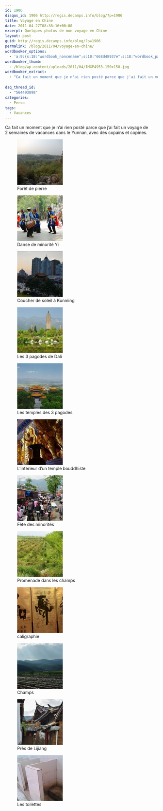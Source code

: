 ```yaml
---
id: 1906
disqus_id: 1906 http://regis.decamps.info/blog/?p=1906
title: Voyage en Chine
date: 2011-04-27T08:38:16+00:00
excerpt: Quelques photos de mon voyage en Chine
layout: post
guid: http://regis.decamps.info/blog/?p=1906
permalink: /blog/2011/04/voyage-en-chine/
wordbooker_options:
  - 'a:9:{s:18:"wordbook_noncename";s:10:"668d48937e";s:18:"wordbook_page_post";s:4:"-100";s:18:"wordbook_orandpage";s:1:"2";s:23:"wordbook_default_author";s:1:"1";s:23:"wordbook_extract_length";s:3:"256";s:19:"wordbook_actionlink";s:3:"300";s:26:"wordbooker_publish_default";s:2:"on";s:18:"wordbook_attribute";s:0:"";s:29:"wordbooker_status_update_text";s:33:"New blog post :  %title% - %link%";}'
wordbooker_thumb:
  - /blog/wp-content/uploads/2011/04/IMGP4953-150x150.jpg
wordbooker_extract:
  - "Ca fait un moment que je n'ai rien posté parce que j'ai fait un voyage de 2 semaines de vacances dans le Yunnan, avec des copains et copines."

dsq_thread_id:
  - "564493898"
categories:
  - Perso
tags:
  - Vacances
---
```

Ca fait un moment que je n’ai rien posté parce que j’ai fait un voyage de 2 semaines de vacances dans le Yunnan, avec des copains et copines.

<div id='gallery-2' class='gallery galleryid-1906 gallery-columns-3 gallery-size-thumbnail'>
  <figure class='gallery-item'> 
  
  <div class='gallery-icon landscape'>
    <a href='http://regis.decamps.info/blog/2011/04/voyage-en-chine/imgp4953/'><img width="150" height="150" src="/blog/wp-content/uploads/2011/04/IMGP4953-150x150.jpg" class="attachment-thumbnail size-thumbnail" alt="Forêt de pierre" aria-describedby="gallery-2-1907" /></a>
  </div><figcaption class='wp-caption-text gallery-caption' id='gallery-2-1907'> Forêt de pierre </figcaption></figure><figure class='gallery-item'> 
  
  <div class='gallery-icon landscape'>
    <a href='http://regis.decamps.info/blog/2011/04/voyage-en-chine/imgp5000/'><img width="150" height="150" src="/blog/wp-content/uploads/2011/04/IMGP5000-150x150.jpg" class="attachment-thumbnail size-thumbnail" alt="Danse de minorité Yi" aria-describedby="gallery-2-1911" /></a>
  </div><figcaption class='wp-caption-text gallery-caption' id='gallery-2-1911'> Danse de minorité Yi </figcaption></figure><figure class='gallery-item'> 
  
  <div class='gallery-icon landscape'>
    <a href='http://regis.decamps.info/blog/2011/04/voyage-en-chine/imgp5016-7_hdr/'><img width="150" height="150" src="/blog/wp-content/uploads/2011/04/IMGP5016-7_hdr-150x150.jpg" class="attachment-thumbnail size-thumbnail" alt="Coucher de soleil à Kunming" aria-describedby="gallery-2-1912" /></a>
  </div><figcaption class='wp-caption-text gallery-caption' id='gallery-2-1912'> Coucher de soleil à Kunming </figcaption></figure><figure class='gallery-item'> 
  
  <div class='gallery-icon landscape'>
    <a href='http://regis.decamps.info/blog/2011/04/voyage-en-chine/imgp5044/'><img width="150" height="150" src="/blog/wp-content/uploads/2011/04/IMGP5044-150x150.jpg" class="attachment-thumbnail size-thumbnail" alt="Les 3 pagodes" aria-describedby="gallery-2-1913" /></a>
  </div><figcaption class='wp-caption-text gallery-caption' id='gallery-2-1913'> Les 3 pagodes de Dali </figcaption></figure><figure class='gallery-item'> 
  
  <div class='gallery-icon landscape'>
    <a href='http://regis.decamps.info/blog/2011/04/voyage-en-chine/imgp5115/'><img width="150" height="150" src="/blog/wp-content/uploads/2011/04/IMGP5115-150x150.jpg" class="attachment-thumbnail size-thumbnail" alt="Les temples des 3 pagodes" aria-describedby="gallery-2-1914" /></a>
  </div><figcaption class='wp-caption-text gallery-caption' id='gallery-2-1914'> Les temples des 3 pagodes </figcaption></figure><figure class='gallery-item'> 
  
  <div class='gallery-icon portrait'>
    <a href='http://regis.decamps.info/blog/2011/04/voyage-en-chine/imgp5111/'><img width="150" height="150" src="/blog/wp-content/uploads/2011/04/IMGP5111-150x150.jpg" class="attachment-thumbnail size-thumbnail" alt="L&#039;intérieur d&#039;un temple bouddhiste" aria-describedby="gallery-2-1915" /></a>
  </div><figcaption class='wp-caption-text gallery-caption' id='gallery-2-1915'> L’intérieur d’un temple bouddhiste </figcaption></figure><figure class='gallery-item'> 
  
  <div class='gallery-icon landscape'>
    <a href='http://regis.decamps.info/blog/2011/04/voyage-en-chine/imgp5290/'><img width="150" height="150" src="/blog/wp-content/uploads/2011/04/IMGP5290-150x150.jpg" class="attachment-thumbnail size-thumbnail" alt="Fête des minorités" aria-describedby="gallery-2-1916" /></a>
  </div><figcaption class='wp-caption-text gallery-caption' id='gallery-2-1916'> Fête des minorités </figcaption></figure><figure class='gallery-item'> 
  
  <div class='gallery-icon portrait'>
    <a href='http://regis.decamps.info/blog/2011/04/voyage-en-chine/imgp5188/'><img width="150" height="150" src="/blog/wp-content/uploads/2011/04/IMGP5188-150x150.jpg" class="attachment-thumbnail size-thumbnail" alt="Vue d&#039;un champ. Il y a des détritus partout." aria-describedby="gallery-2-1917" /></a>
  </div><figcaption class='wp-caption-text gallery-caption' id='gallery-2-1917'> Promenade dans les champs </figcaption></figure><figure class='gallery-item'> 
  
  <div class='gallery-icon landscape'>
    <a href='http://regis.decamps.info/blog/2011/04/voyage-en-chine/imgp5173/'><img width="150" height="150" src="/blog/wp-content/uploads/2011/04/IMGP5173-150x150.jpg" class="attachment-thumbnail size-thumbnail" alt="caligraphie" aria-describedby="gallery-2-1918" /></a>
  </div><figcaption class='wp-caption-text gallery-caption' id='gallery-2-1918'> caligraphie </figcaption></figure><figure class='gallery-item'> 
  
  <div class='gallery-icon landscape'>
    <a href='http://regis.decamps.info/blog/2011/04/voyage-en-chine/imgp5199/'><img width="150" height="150" src="/blog/wp-content/uploads/2011/04/IMGP5199-150x150.jpg" class="attachment-thumbnail size-thumbnail" alt="Champs" aria-describedby="gallery-2-1919" /></a>
  </div><figcaption class='wp-caption-text gallery-caption' id='gallery-2-1919'> Champs </figcaption></figure><figure class='gallery-item'> 
  
  <div class='gallery-icon portrait'>
    <a href='http://regis.decamps.info/blog/2011/04/voyage-en-chine/imgp5210_hdr/'><img width="150" height="150" src="/blog/wp-content/uploads/2011/04/IMGP5210_hdr-150x150.jpg" class="attachment-thumbnail size-thumbnail" alt="Près de Lijiang" aria-describedby="gallery-2-1920" /></a>
  </div><figcaption class='wp-caption-text gallery-caption' id='gallery-2-1920'> Près de Lijiang </figcaption></figure><figure class='gallery-item'> 
  
  <div class='gallery-icon landscape'>
    <a href='http://regis.decamps.info/blog/2011/04/voyage-en-chine/imag0210/'><img width="150" height="150" src="/blog/wp-content/uploads/2011/04/IMAG0210-150x150.jpg" class="attachment-thumbnail size-thumbnail" alt="Les toilettes" aria-describedby="gallery-2-1923" /></a>
  </div><figcaption class='wp-caption-text gallery-caption' id='gallery-2-1923'> Les toilettes </figcaption></figure>
</div>
